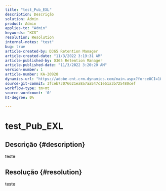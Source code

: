 ```yaml
---
title: "test_Pub_EXL"
description: Descrição
solution: Admin
product: Admin
applies-to: "Admin"
keywords: “KCS”
resolution: Resolution
internal-notes: "test"
bug: true
article-created-by: D365 Retention Manager
article-created-date: "11/3/2022 3:19:31 AM"
article-published-by: D365 Retention Manager
article-published-date: "11/3/2022 3:20:20 AM"
version-number: 1
article-number: KA-20928
dynamics-url: "https://adobe-ent.crm.dynamics.com/main.aspx?forceUCI=1&pagetype=entityrecord&etn=knowledgearticle&id=32256f50-265b-ed11-9561-6045bd006149"
source-git-commit: 3fceb73076621ea8a7aa547c1e51a3b725480cef
workflow-type: tm+mt
source-wordcount: '0'
ht-degree: 0%

---
```


# test_Pub_EXL

## Descrição {#description}

teste

## Resolução {#resolution}


teste
